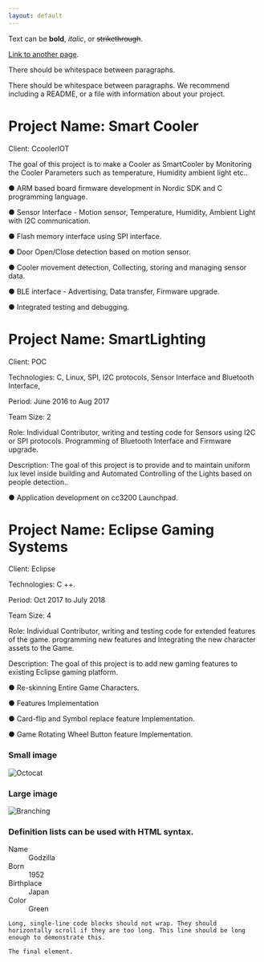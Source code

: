 ```yaml
---
layout: default
---
```


Text can be **bold**, _italic_, or ~~strikethrough~~.

[Link to another page](./another-page.html).

There should be whitespace between paragraphs.

There should be whitespace between paragraphs. We recommend including a README, or a file with information about your project.

# Project Name: Smart Cooler

Client: CcoolerIOT

The goal of this project is to make a Cooler as SmartCooler by Monitoring the
Cooler Parameters such as temperature, Humidity ambient light etc..

● ARM based board firmware development in Nordic SDK and C programming
language.

● Sensor Interface - Motion sensor, Temperature, Humidity, Ambient Light with I2C
communication.

● Flash memory interface using SPI interface.

● Door Open/Close detection based on motion sensor.

● Cooler movement detection, Collecting, storing and managing sensor data.

● BLE interface - Advertising, Data transfer, Firmware upgrade.

● Integrated testing and debugging.

# Project Name: SmartLighting

Client: POC

Technologies: C, Linux, SPI, I2C protocols, Sensor Interface and Bluetooth Interface,

Period: June 2016 to Aug 2017

Team Size: 2

Role: Individual Contributor, writing and testing code for Sensors using I2C or SPI
protocols. Programming of Bluetooth Interface and Firmware upgrade.

Description: The goal of this project is to provide and to maintain uniform lux level inside
building and Automated Controlling of the Lights based on people detection..

● Application development on cc3200 Launchpad.

# Project Name: Eclipse Gaming Systems

Client: Eclipse

Technologies: C ++.

Period: Oct 2017 to July 2018

Team Size: 4

Role: Individual Contributor, writing and testing code for extended features of the game.
programming new features and Integrating the new character assets to the Game.

Description: The goal of this project is to add new gaming features to existing Eclipse
gaming platform.

● Re-skinning Entire Game Characters.

● Features Implementation

● Card-flip and Symbol replace feature Implementation.

● Game Rotating Wheel Button feature Implementation.

### Small image

![Octocat](https://github.githubassets.com/images/icons/emoji/octocat.png)

### Large image

![Branching](https://guides.github.com/activities/hello-world/branching.png)


### Definition lists can be used with HTML syntax.

<dl>
<dt>Name</dt>
<dd>Godzilla</dd>
<dt>Born</dt>
<dd>1952</dd>
<dt>Birthplace</dt>
<dd>Japan</dd>
<dt>Color</dt>
<dd>Green</dd>
</dl>

```
Long, single-line code blocks should not wrap. They should horizontally scroll if they are too long. This line should be long enough to demonstrate this.
```

```
The final element.
```

